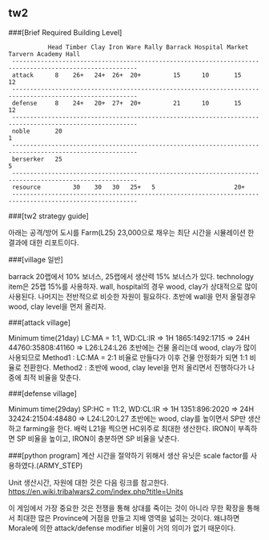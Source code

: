 ## tw2


###[Brief Required Building Level]
```
           Head Timber Clay Iron Ware Rally Barrack Hospital Market Tarvern Academy Hall
 ---------------------------------------------------------------------------------------------------------
 attack      8    26+   24+  26+  20+         15      10       15      12
 ---------------------------------------------------------------------------------------------------------
 defense     8    24+   20+  27+  20+         21      10       15      12
 ---------------------------------------------------------------------------------------------------------
 noble       20                                                                1
 ---------------------------------------------------------------------------------------------------------
 berserker   25                                                                       5
 ---------------------------------------------------------------------------------------------------------                                                                           
 resource         30    30   30   25+   5                      20+                           
 ---------------------------------------------------------------------------------------------------------
```

###[tw2 strategy guide]

아래는 공격/방어 도시를 Farm(L25) 23,000으로 채우는 최단 시간을 시뮬레이션 한 결과에 대한 리포트이다.


###[village 일반]

barrack 20랩에서 10% 보너스, 25랩에서 생산력 15% 보너스가 있다. technology item은 25랩 15%를 사용하자.
wall, hospital의 경우 wood, clay가 상대적으로 많이 사용된다. 나머지는 전반적으로 비슷한 자원이 필요하다.
초반에 wall을 먼저 올릴경우 wood, clay level을 먼저 올리자.
 

###[attack village]

Minimum time(21day) LC:MA = 1:1, WD:CL:IR => 1H 1865:1492:1715 => 24H 44760:35808:41160 => L26:L24:L26
초반에는 건물 올리는데 wood, clay가 많이 사용되므로
  Method1 : LC:MA = 2:1 비율로 만들다가 이후 건물 안정화가 되면 1:1 비율로 전환한다.
  Method2 : 초반에 wood, clay level을 먼저 올리면서 진행하다가 나중에 최적 비율을 맞춘다.


###[defense village]

Minimum time(29day) SP:HC = 11:2, WD:CL:IR => 1H 1351:896:2020 => 24H 32424:21504:48480 => L24:L20:L27
초반에는 wood, clay를 높이면서 SP만 생산하고 farming을 한다.
배럭 L21을 찍으면 HC위주로 최대한 생산한다.
IRON이 부족하면 SP 비율을 높이고, IRON이 충분하면 SP 비율을 낮춘다.


###[python program]
계산 시간을 절약하기 위해서 생산 유닛은 scale factor를 사용하였다.(ARMY_STEP)

Unit 생산시간, 자원에 대한 것은 다음 링크를 참고한다.
  https://en.wiki.tribalwars2.com/index.php?title=Units

이 게임에서 가장 중요한 것은 전쟁을 통해 상대를 죽이는 것이 아니라
무한 확장을 통해서 최대한 많은 Province에 거점을 만들고 지배 영역을 넓히는 것이다.
왜냐하면 Morale에 의한 attack/defense modifier 비율이 거의 의미가 없기 때문이다.


